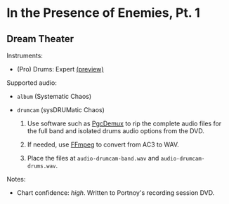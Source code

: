 # In the Presence of Enemies, Pt. 1

## Dream Theater

Instruments:

  * (Pro) Drums: Expert
    [(preview)](http://pages.cs.wisc.edu/~tolly/customs/?artist=dream-theater&title=in-the-presence-of-enemies-pt-1)

Supported audio:

  * `album` (Systematic Chaos)

  * `drumcam` (sysDRUMatic Chaos)

    1. Use software such as [PgcDemux][] to rip the complete audio files
      for the full band and isolated drums audio options from the DVD.

    2. If needed, use [FFmpeg][] to convert from AC3 to WAV.

    3. Place the files at `audio-drumcam-band.wav` and `audio-drumcam-drums.wav`.

[PgcDemux]: http://download.videohelp.com/jsoto/dvdtools.htm
[FFmpeg]: https://www.ffmpeg.org/

Notes:

  * Chart confidence: *high*. Written to Portnoy's recording session DVD.
